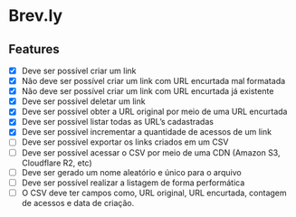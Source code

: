 # Brev.ly

## Features

- [X]  Deve ser possível criar um link
  - [X]  Não deve ser possível criar um link com URL encurtada mal formatada
  - [X]  Não deve ser possível criar um link com URL encurtada já existente
- [X]  Deve ser possível deletar um link
- [X]  Deve ser possível obter a URL original por meio de uma URL encurtada
- [X]  Deve ser possível listar todas as URL’s cadastradas
- [X]  Deve ser possível incrementar a quantidade de acessos de um link
- [ ]  Deve ser possível exportar os links criados em um CSV
  - [ ]  Deve ser possível acessar o CSV por meio de uma CDN (Amazon S3, Cloudflare R2, etc)
  - [ ]  Deve ser gerado um nome aleatório e único para o arquivo
  - [ ]  Deve ser possível realizar a listagem de forma performática
  - [ ]  O CSV deve ter campos como, URL original, URL encurtada, contagem de acessos e data de criação.
